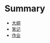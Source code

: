 # Summary

* [大纲](README.md)
* [笔记](markdown/mysql/standard/guide.md)
* [作业](markdown/mysql/standard/standard-v1.0.md)


